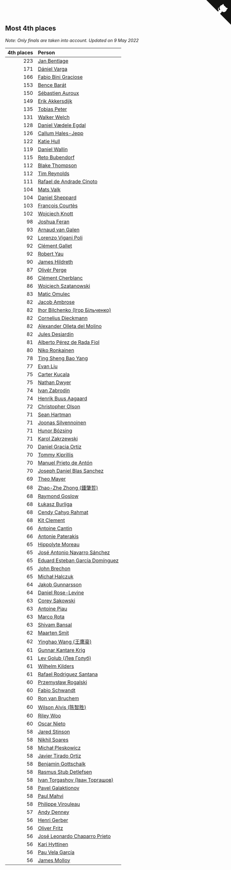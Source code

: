 ## Most 4th places

*Note: Only finals are taken into account.*
*Updated on  9 May 2022*

| 4th places | Person |
| ---: | :--- |
| 223 | [Jan Bentlage](https://www.worldcubeassociation.org/persons/2010BENT01) |
| 171 | [Dániel Varga](https://www.worldcubeassociation.org/persons/2008VARG01) |
| 166 | [Fabio Bini Graciose](https://www.worldcubeassociation.org/persons/2010GRAC02) |
| 153 | [Bence Barát](https://www.worldcubeassociation.org/persons/2008BARA01) |
| 150 | [Sébastien Auroux](https://www.worldcubeassociation.org/persons/2008AURO01) |
| 149 | [Erik Akkersdijk](https://www.worldcubeassociation.org/persons/2005AKKE01) |
| 135 | [Tobias Peter](https://www.worldcubeassociation.org/persons/2014PETE03) |
| 131 | [Walker Welch](https://www.worldcubeassociation.org/persons/2011WELC01) |
| 128 | [Daniel Vædele Egdal](https://www.worldcubeassociation.org/persons/2013EGDA01) |
| 126 | [Callum Hales-Jepp](https://www.worldcubeassociation.org/persons/2012HALE01) |
| 122 | [Katie Hull](https://www.worldcubeassociation.org/persons/2010HULL01) |
| 119 | [Daniel Wallin](https://www.worldcubeassociation.org/persons/2013WALL03) |
| 115 | [Reto Bubendorf](https://www.worldcubeassociation.org/persons/2012BUBE01) |
| 112 | [Blake Thompson](https://www.worldcubeassociation.org/persons/2010THOM03) |
| 112 | [Tim Reynolds](https://www.worldcubeassociation.org/persons/2005REYN01) |
| 111 | [Rafael de Andrade Cinoto](https://www.worldcubeassociation.org/persons/2007CINO01) |
| 104 | [Mats Valk](https://www.worldcubeassociation.org/persons/2007VALK01) |
| 104 | [Daniel Sheppard](https://www.worldcubeassociation.org/persons/2009SHEP01) |
| 103 | [François Courtès](https://www.worldcubeassociation.org/persons/2008COUR01) |
| 102 | [Wojciech Knott](https://www.worldcubeassociation.org/persons/2011KNOT01) |
| 98 | [Joshua Feran](https://www.worldcubeassociation.org/persons/2011FERA01) |
| 93 | [Arnaud van Galen](https://www.worldcubeassociation.org/persons/2006GALE01) |
| 92 | [Lorenzo Vigani Poli](https://www.worldcubeassociation.org/persons/2007POLI01) |
| 92 | [Clément Gallet](https://www.worldcubeassociation.org/persons/2004GALL02) |
| 92 | [Robert Yau](https://www.worldcubeassociation.org/persons/2009YAUR01) |
| 90 | [James Hildreth](https://www.worldcubeassociation.org/persons/2009HILD01) |
| 87 | [Olivér Perge](https://www.worldcubeassociation.org/persons/2007PERG01) |
| 86 | [Clément Cherblanc](https://www.worldcubeassociation.org/persons/2014CHER05) |
| 86 | [Wojciech Szatanowski](https://www.worldcubeassociation.org/persons/2011SZAT01) |
| 83 | [Matic Omulec](https://www.worldcubeassociation.org/persons/2010OMUL02) |
| 82 | [Jacob Ambrose](https://www.worldcubeassociation.org/persons/2010AMBR01) |
| 82 | [Ihor Bilchenko (Ігор Більченко)](https://www.worldcubeassociation.org/persons/2011BILC01) |
| 82 | [Cornelius Dieckmann](https://www.worldcubeassociation.org/persons/2009DIEC01) |
| 82 | [Alexander Olleta del Molino](https://www.worldcubeassociation.org/persons/2008OLLE01) |
| 82 | [Jules Desjardin](https://www.worldcubeassociation.org/persons/2010DESJ01) |
| 81 | [Alberto Pérez de Rada Fiol](https://www.worldcubeassociation.org/persons/2011FIOL01) |
| 80 | [Niko Ronkainen](https://www.worldcubeassociation.org/persons/2010RONK01) |
| 78 | [Ting Sheng Bao Yang](https://www.worldcubeassociation.org/persons/2008BAOY01) |
| 77 | [Evan Liu](https://www.worldcubeassociation.org/persons/2009LIUE01) |
| 75 | [Carter Kucala](https://www.worldcubeassociation.org/persons/2015KUCA01) |
| 75 | [Nathan Dwyer](https://www.worldcubeassociation.org/persons/2011DWYE02) |
| 74 | [Ivan Zabrodin](https://www.worldcubeassociation.org/persons/2012ZABR01) |
| 74 | [Henrik Buus Aagaard](https://www.worldcubeassociation.org/persons/2006BUUS01) |
| 72 | [Christopher Olson](https://www.worldcubeassociation.org/persons/2009OLSO01) |
| 71 | [Sean Hartman](https://www.worldcubeassociation.org/persons/2016HART02) |
| 71 | [Joonas Silvennoinen](https://www.worldcubeassociation.org/persons/2016SILV07) |
| 71 | [Hunor Bózsing](https://www.worldcubeassociation.org/persons/2009BOZS01) |
| 71 | [Karol Zakrzewski](https://www.worldcubeassociation.org/persons/2014ZAKR01) |
| 70 | [Daniel Gracia Ortiz](https://www.worldcubeassociation.org/persons/2009ORTI01) |
| 70 | [Tommy Kiprillis](https://www.worldcubeassociation.org/persons/2014KIPR01) |
| 70 | [Manuel Prieto de Antón](https://www.worldcubeassociation.org/persons/2015ANTO04) |
| 70 | [Joseph Daniel Blas Sanchez](https://www.worldcubeassociation.org/persons/2016SANC08) |
| 69 | [Theo Mayer](https://www.worldcubeassociation.org/persons/2012MAYE01) |
| 68 | [Zhao-Zhe Zhong (鍾肇哲)](https://www.worldcubeassociation.org/persons/2012CHON03) |
| 68 | [Raymond Goslow](https://www.worldcubeassociation.org/persons/2014GOSL01) |
| 68 | [Łukasz Burliga](https://www.worldcubeassociation.org/persons/2013BURL01) |
| 68 | [Cendy Cahyo Rahmat](https://www.worldcubeassociation.org/persons/2010RAHM02) |
| 68 | [Kit Clement](https://www.worldcubeassociation.org/persons/2008CLEM01) |
| 66 | [Antoine Cantin](https://www.worldcubeassociation.org/persons/2010CANT02) |
| 66 | [Antonie Paterakis](https://www.worldcubeassociation.org/persons/2012PATE01) |
| 65 | [Hippolyte Moreau](https://www.worldcubeassociation.org/persons/2008MORE02) |
| 65 | [José Antonio Navarro Sánchez](https://www.worldcubeassociation.org/persons/2015SANC18) |
| 65 | [Eduard Esteban García Domínguez](https://www.worldcubeassociation.org/persons/2011EDUA01) |
| 65 | [John Brechon](https://www.worldcubeassociation.org/persons/2010BREC01) |
| 65 | [Michał Halczuk](https://www.worldcubeassociation.org/persons/2006HALC01) |
| 64 | [Jakob Gunnarsson](https://www.worldcubeassociation.org/persons/2015GUNN01) |
| 64 | [Daniel Rose-Levine](https://www.worldcubeassociation.org/persons/2015ROSE01) |
| 63 | [Corey Sakowski](https://www.worldcubeassociation.org/persons/2011SAKO01) |
| 63 | [Antoine Piau](https://www.worldcubeassociation.org/persons/2008PIAU01) |
| 63 | [Marco Rota](https://www.worldcubeassociation.org/persons/2009ROTA01) |
| 63 | [Shivam Bansal](https://www.worldcubeassociation.org/persons/2011BANS02) |
| 62 | [Maarten Smit](https://www.worldcubeassociation.org/persons/2008SMIT04) |
| 62 | [Yinghao Wang (王鹰豪)](https://www.worldcubeassociation.org/persons/2010WANG07) |
| 61 | [Gunnar Kantare Krig](https://www.worldcubeassociation.org/persons/2004KRIG01) |
| 61 | [Lev Golub (Лев Голуб)](https://www.worldcubeassociation.org/persons/2014HOLU01) |
| 61 | [Wilhelm Kilders](https://www.worldcubeassociation.org/persons/2010KILD02) |
| 61 | [Rafael Rodriguez Santana](https://www.worldcubeassociation.org/persons/2012SANT12) |
| 60 | [Przemysław Rogalski](https://www.worldcubeassociation.org/persons/2013ROGA02) |
| 60 | [Fabio Schwandt](https://www.worldcubeassociation.org/persons/2014SCHW02) |
| 60 | [Ron van Bruchem](https://www.worldcubeassociation.org/persons/2003BRUC01) |
| 60 | [Wilson Alvis (陈智胜)](https://www.worldcubeassociation.org/persons/2011ALVI01) |
| 60 | [Riley Woo](https://www.worldcubeassociation.org/persons/2007WOOR01) |
| 60 | [Oscar Nieto](https://www.worldcubeassociation.org/persons/2014NIET03) |
| 58 | [Jared Stinson](https://www.worldcubeassociation.org/persons/2014STIN01) |
| 58 | [Nikhil Soares](https://www.worldcubeassociation.org/persons/2015SOAR01) |
| 58 | [Michał Pleskowicz](https://www.worldcubeassociation.org/persons/2009PLES01) |
| 58 | [Javier Tirado Ortiz](https://www.worldcubeassociation.org/persons/2009TIRA01) |
| 58 | [Benjamin Gottschalk](https://www.worldcubeassociation.org/persons/2016GOTT01) |
| 58 | [Rasmus Stub Detlefsen](https://www.worldcubeassociation.org/persons/2014DETL01) |
| 58 | [Ivan Torgashov (Іван Торгашов)](https://www.worldcubeassociation.org/persons/2011TORG01) |
| 58 | [Pavel Galaktionov](https://www.worldcubeassociation.org/persons/2013GALA04) |
| 58 | [Paul Mahvi](https://www.worldcubeassociation.org/persons/2012MAHV01) |
| 58 | [Philippe Virouleau](https://www.worldcubeassociation.org/persons/2008VIRO01) |
| 57 | [Andy Denney](https://www.worldcubeassociation.org/persons/2013DENN01) |
| 56 | [Henri Gerber](https://www.worldcubeassociation.org/persons/2014GERB01) |
| 56 | [Oliver Fritz](https://www.worldcubeassociation.org/persons/2014FRIT02) |
| 56 | [José Leonardo Chaparro Prieto](https://www.worldcubeassociation.org/persons/2011CHAP01) |
| 56 | [Kari Hyttinen](https://www.worldcubeassociation.org/persons/2016HYTT01) |
| 56 | [Pau Vela García](https://www.worldcubeassociation.org/persons/2009GARC04) |
| 56 | [James Molloy](https://www.worldcubeassociation.org/persons/2011MOLL01) |


<a href="https://github.com/JustinTimeCuber/wca_statistics" class="github-corner" aria-label="View source on Github"><svg width="80" height="80" viewBox="0 0 250 250" style="fill:#151513; color:#fff; position: absolute; top: 0; border: 0; right: 0;" aria-hidden="true"><path d="M0,0 L115,115 L130,115 L142,142 L250,250 L250,0 Z"></path><path d="M128.3,109.0 C113.8,99.7 119.0,89.6 119.0,89.6 C122.0,82.7 120.5,78.6 120.5,78.6 C119.2,72.0 123.4,76.3 123.4,76.3 C127.3,80.9 125.5,87.3 125.5,87.3 C122.9,97.6 130.6,101.9 134.4,103.2" fill="currentColor" style="transform-origin: 130px 106px;" class="octo-arm"></path><path d="M115.0,115.0 C114.9,115.1 118.7,116.5 119.8,115.4 L133.7,101.6 C136.9,99.2 139.9,98.4 142.2,98.6 C133.8,88.0 127.5,74.4 143.8,58.0 C148.5,53.4 154.0,51.2 159.7,51.0 C160.3,49.4 163.2,43.6 171.4,40.1 C171.4,40.1 176.1,42.5 178.8,56.2 C183.1,58.6 187.2,61.8 190.9,65.4 C194.5,69.0 197.7,73.2 200.1,77.6 C213.8,80.2 216.3,84.9 216.3,84.9 C212.7,93.1 206.9,96.0 205.4,96.6 C205.1,102.4 203.0,107.8 198.3,112.5 C181.9,128.9 168.3,122.5 157.7,114.1 C157.9,116.9 156.7,120.9 152.7,124.9 L141.0,136.5 C139.8,137.7 141.6,141.9 141.8,141.8 Z" fill="currentColor" class="octo-body"></path></svg></a><style>.github-corner:hover .octo-arm{animation:octocat-wave 560ms ease-in-out}@keyframes octocat-wave{0%,100%{transform:rotate(0)}20%,60%{transform:rotate(-25deg)}40%,80%{transform:rotate(10deg)}}@media (max-width:500px){.github-corner:hover .octo-arm{animation:none}.github-corner .octo-arm{animation:octocat-wave 560ms ease-in-out}}</style>
